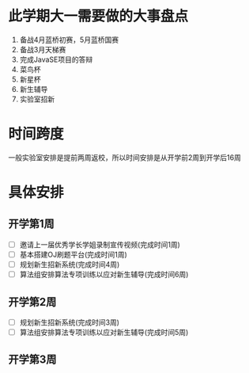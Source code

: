 # 此学期大一需要做的大事盘点
1. 备战4月蓝桥初赛，5月蓝桥国赛
2. 备战3月天梯赛
3. 完成JavaSE项目的答辩
4. 菜鸟杯
5. 新星杯
6. 新生辅导
7. 实验室招新

# 时间跨度
一般实验室安排是提前两周返校，所以时间安排是从开学前2周到开学后16周

# 具体安排
## 开学第1周
- [ ] 邀请上一届优秀学长学姐录制宣传视频(完成时间1周)
- [ ] 基本搭建OJ刷题平台(完成时间1周)
- [ ] 规划新生招新系统(完成时间4周)
- [ ] 算法组安排算法专项训练以应对新生辅导(完成时间6周)

## 开学第2周
- [ ] 规划新生招新系统(完成时间3周)
- [ ] 算法组安排算法专项训练以应对新生辅导(完成时间5周)

## 开学第3周
